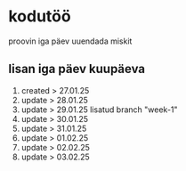 # kodutöö
proovin iga päev uuendada miskit

## lisan iga päev kuupäeva

1. created > 27.01.25
2. update > 28.01.25
3. update > 29.01.25
   lisatud branch "week-1"
4. update > 30.01.25
5. update > 31.01.25
6. update > 01.02.25
7. update > 02.02.25
8. update > 03.02.25
